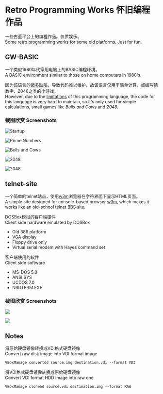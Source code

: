 Retro Programming Works 怀旧编程作品
====================================

一些古董平台上的编程作品。仅供娱乐。  
Some retro programming works for some old platforms. Just for fun.

GW-BASIC
--------

一个类似1980年代家用电脑上的BASIC编程环境。  
A BASIC environment similar to those on home computers in 1980's.

因为该语言的[诸多缺陷](http://www.cnbeta.com/articles/deep/232400.htm)，导致代码难以维护，故该语言仅用于简单计算，或编写猜数字、2048之类的小游戏。  
However, due to the [limitations](http://programmingisterrible.com/post/40132515169/dijkstra-basic) of this programming language, the code for this language is very hard to maintain, so it's only used for simple calculations, small games like *Bulls and Cows* and *2048*.

### 截图欣赏 Screenshots

![Startup](http://frank-deng.github.io/retro-works/Startup.png)

![Prime Numbers](http://frank-deng.github.io/retro-works/Prime%20Numbers.png)

![Bulls and Cows](http://frank-deng.github.io/retro-works/Guessnum.png)

![2048](http://frank-deng.github.io/retro-works/2048-1.png)

![2048](http://frank-deng.github.io/retro-works/2048-2.png)


telnet-site
-----------

一个简单的telnet站点，使用[w3m](http://w3m.sourceforge.net)浏览器在字符界面下显示HTML页面。  
A simple site designed for console-based browser [w3m](http://w3m.sourceforge.net), which makes it works like an old-school telnet BBS site.

DOSBox模拟的客户端硬件  
Client side hardware emulated by DOSBox

* Old 386 platform
* VGA display
* Floppy drive only
* Virtual serial modem with Hayes command set

客户端使用的软件  
Client side software

* MS-DOS 5.0
* ANSI.SYS
* UCDOS 7.0
* NRDTERM.EXE

### 截图欣赏 Screenshots

![](http://frank-deng.github.io/retro-works/Telnet%201.png)

![](http://frank-deng.github.io/retro-works/Telnet%202.png)


Notes 
-----

将原始硬盘镜像转换成VDI格式硬盘镜像  
Convert raw disk image into VDI format image

	VBoxManage convertdd source.img destination.vdi --format VDI

将VDI格式硬盘镜像转换成原始硬盘镜像  
Convert VDI format HDD image into raw one

	VBoxManage clonehd source.vdi destination.img --format RAW

